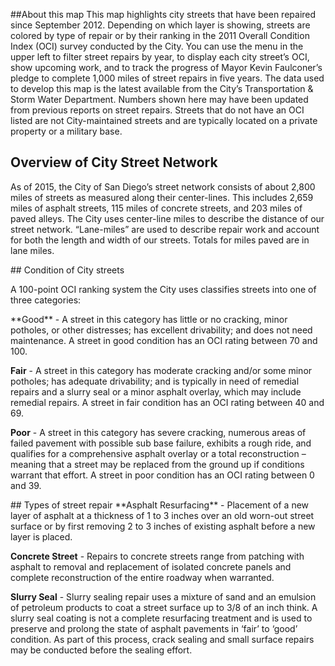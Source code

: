 ##About this map
This map highlights city streets that have been repaired since September 2012. Depending on which layer is showing, streets are colored by type of repair or by their ranking in the 2011 Overall Condition Index (OCI) survey conducted by the City.
You can use the menu in the upper left to filter street repairs by year, to display each city street’s OCI, show upcoming work, and to track the progress of Mayor Kevin Faulconer’s pledge to complete 1,000 miles of street repairs in five years.
The data used to develop this map is the latest available from the City’s Transportation & Storm Water Department. Numbers shown here may have been updated from previous reports on street repairs. Streets that do not have an OCI listed are not City-maintained streets and are typically located on a private property or a military base.

## Overview of City Street Network
As of 2015, the City of San Diego’s street network consists of about 2,800 miles of streets as measured along their center-lines. This includes 2,659 miles of asphalt streets, 115 miles of concrete streets, and 203 miles of paved alleys. The City uses center-line miles to describe the distance of our street network. “Lane-miles” are used to describe repair work and account for both the length and width of our streets. Totals for miles paved are in lane miles.

<span id="condition">
## Condition of City streets
</span>

A 100-point OCI ranking system the City uses classifies streets into one of three categories:

<span id="condition-good">
**Good** - A street in this category has little or no cracking, minor potholes, or other distresses; has excellent drivability; and does not need maintenance. A street in good condition has an OCI rating between 70 and 100.
</span>

<span id="condition-fair">**Fair** - A street in this category has moderate cracking and/or some minor potholes; has adequate drivability; and is typically in need of remedial repairs and a slurry seal or a minor asphalt overlay, which may include remedial repairs. A street in fair condition has an OCI rating between 40 and 69.</span>


<span id="condition-poor">**Poor** - A street in this category has severe cracking, numerous areas of failed pavement with possible sub base failure, exhibits a rough ride, and qualifies for a comprehensive asphalt overlay or a total reconstruction – meaning that a street may be replaced from the ground up if conditions warrant that effort. A street in poor condition has an OCI rating between 0 and 39.</span>


<span id="street-rep">
## Types of street repair
</span>

<span id="street-rep-asphalt">
**Asphalt Resurfacing** - Placement of a new layer of asphalt at a thickness of 1 to 3 inches over an old worn-out street surface or by first removing 2 to 3 inches of existing asphalt before a new layer is placed.
</span>

<span id="street-rep-concrete">**Concrete Street** - Repairs to concrete streets range from patching with asphalt to removal and replacement of isolated concrete panels and complete reconstruction of the entire roadway when warranted.</span>

<span id="street-rep-slurry">**Slurry Seal** - Slurry sealing repair uses a mixture of sand and an emulsion of petroleum products to coat a street surface up to 3/8 of an inch think. A slurry seal coating is not a complete resurfacing treatment and is used to preserve and prolong the state of asphalt pavements in ‘fair’ to ‘good’ condition. As part of this process, crack sealing and small surface repairs may be conducted before the sealing effort.</span>


